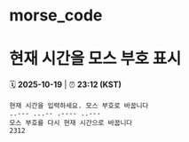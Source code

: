 # morse_code
# 현재 시간을 모스 부호 표시
<!-- MORSE_TIME_START -->
🗓️ **2025-10-19** | ⏰ **23:12 (KST)**

```
현재 시간을 입력하세요. 모스 부호로 바꿉니다
..--- ...-- .---- ..---
모스 부호를 다시 현재 시간으로 바꿉니다
2312
```
<!-- MORSE_TIME_END -->
